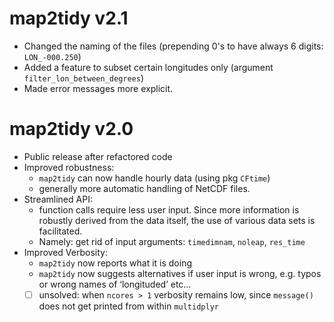 # map2tidy v2.1

* Changed the naming of the files (prepending 0's to have always 6 digits: `LON_-000.250`)
* Added a feature to subset certain longitudes only (argument `filter_lon_between_degrees`)
* Made error messages more explicit.

# map2tidy v2.0

* Public release after refactored code
* Improved robustness:
    - `map2tidy` can now handle hourly data (using pkg `CFtime`)
    - generally more automatic handling of NetCDF files.
* Streamlined API:
    - function calls require less user input. Since more information is robustly derived from the data itself, the use of various data sets is facilitated.
    - Namely: get rid of input arguments: `timedimnam`, `noleap`, `res_time`
* Improved Verbosity:
    - `map2tidy` now reports what it is doing
    - `map2tidy` now suggests alternatives if user input is wrong, e.g. typos or wrong names of ‘longituded’ etc…
    - [ ] unsolved: when `ncores > 1` verbosity remains low, since `message()` does not get printed from within `multidplyr`
